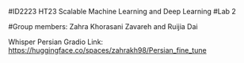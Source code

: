#ID2223 HT23 Scalable Machine Learning and Deep Learning 
#Lab 2

#Group members: Zahra Khorasani Zavareh and Ruijia Dai 

Whisper Persian Gradio Link:
https://huggingface.co/spaces/zahrakh98/Persian_fine_tune
